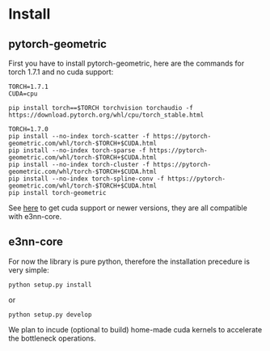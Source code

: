 # Install

## pytorch-geometric

First you have to install pytorch-geometric, here are the commands for torch 1.7.1 and no cuda support:

```
TORCH=1.7.1
CUDA=cpu

pip install torch==$TORCH torchvision torchaudio -f https://download.pytorch.org/whl/cpu/torch_stable.html

TORCH=1.7.0
pip install --no-index torch-scatter -f https://pytorch-geometric.com/whl/torch-$TORCH+$CUDA.html
pip install --no-index torch-sparse -f https://pytorch-geometric.com/whl/torch-$TORCH+$CUDA.html
pip install --no-index torch-cluster -f https://pytorch-geometric.com/whl/torch-$TORCH+$CUDA.html
pip install --no-index torch-spline-conv -f https://pytorch-geometric.com/whl/torch-$TORCH+$CUDA.html
pip install torch-geometric
```

See [here](https://github.com/rusty1s/pytorch_geometric#installation) to get cuda support or newer versions, they are all compatible with e3nn-core.

## e3nn-core

For now the library is pure python, therefore the installation precedure is very simple:

```
python setup.py install
```

or

```
python setup.py develop
```

We plan to incude (optional to build) home-made cuda kernels to accelerate the bottleneck operations.
